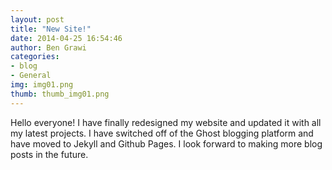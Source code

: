 ```yaml
---
layout: post
title: "New Site!"
date: 2014-04-25 16:54:46
author: Ben Grawi
categories:
- blog
- General
img: img01.png
thumb: thumb_img01.png
---
```

Hello everyone! I have finally redesigned my website and updated it with all my latest projects. I have switched off of
the Ghost blogging platform and have moved to Jekyll and Github Pages. I look forward to making more blog posts in the 
future.